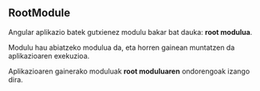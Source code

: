 ## RootModule

Angular aplikazio batek gutxienez modulu bakar bat dauka: **root modulua**.

Modulu hau abiatzeko modulua da, eta horren gainean muntatzen da aplikazioaren exekuzioa.

Aplikazioaren gainerako moduluak **root moduluaren** ondorengoak izango dira.



